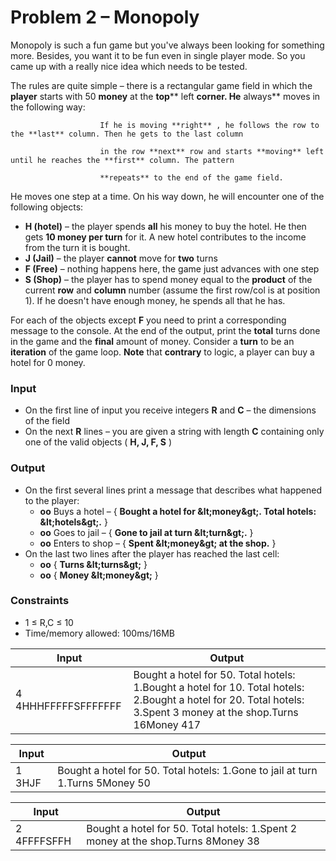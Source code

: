 # Problem 2 – Monopoly

Monopoly is such a fun game but you&#39;ve always been looking for something more. Besides, you want it to be fun even in single player mode. So you came up with a really nice idea which needs to be tested.

The rules are quite simple – there is a rectangular game field in which the **player** starts with 50 **money** at the **top**** left **corner. He** always** moves in the following way:

                        If he is moving **right** , he follows the row to the **last** column. Then he gets to the last column

                        in the row **next** row and starts **moving** left until he reaches the **first** column. The pattern

                        **repeats** to the end of the game field.

He moves one step at a time. On his way down, he will encounter one of the following objects:

- **H (hotel)** – the player spends **all** his money to buy the hotel. He then gets **10 money per turn** for it. A new hotel contributes to the income from the turn it is bought.
- **J (Jail)** – the player **cannot** move for **two** turns
- **F (Free)** – nothing happens here, the game just advances with one step
- **S (Shop)** – the player has to spend money equal to the **product** of the current **row** and **column** number (assume the first row/col is at position 1). If he doesn&#39;t have enough money, he spends all that he has.

For each of the objects except **F** you need to print a corresponding message to the console. At the end of the output, print the **total** turns done in the game and the **final** amount of money. Consider a **turn** to be an **iteration** of the game loop. **Note** that **contrary** to logic, a player can buy a hotel for 0 money.

### Input

- On the first line of input you receive integers **R** and **C** – the dimensions of the field
- On the next **R** lines – you are given a string with length **C** containing only one of the valid objects ( **H, J, F, S** )

### Output

- On the first several lines print a message that describes what happened to the player:
  - **oo** Buys a hotel – { **Bought a hotel for \&lt;money\&gt;. Total hotels: \&lt;hotels\&gt;.** }
  - **oo** Goes to jail – { **Gone to jail at turn \&lt;turn\&gt;.** }
  - **oo** Enters to shop – { **Spent \&lt;money\&gt; at the shop.** }
- On the last two lines after the player has reached the last cell:
  - **oo** { **Turns \&lt;turns\&gt;** }
  - **oo** { **Money \&lt;money\&gt;** }

### Constraints

- 1 ≤ R,C ≤ 10
- Time/memory allowed: 100ms/16MB

| **Input** | **Output** |
| --- | --- |
| 4 4HHHFFFFFSFFFFFFF | Bought a hotel for 50. Total hotels: 1.Bought a hotel for 10. Total hotels: 2.Bought a hotel for 20. Total hotels: 3.Spent 3 money at the shop.Turns 16Money 417 |







| **Input** | **Output** |
| --- | --- |
| 1 3HJF | Bought a hotel for 50. Total hotels: 1.Gone to jail at turn 1.Turns 5Money 50 |

| **Input** | **Output** |
| --- | --- |
| 2 4FFFFSFFH  | Bought a hotel for 50. Total hotels: 1.Spent 2 money at the shop.Turns 8Money 38 |